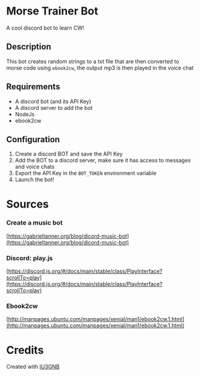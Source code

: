 # Morse Trainer Bot

A cool discord bot to learn CW!

## Description

This bot creates random strings to a txt file that are then converted to morse code using `ebook2cw`, the output mp3 is then played in the voice chat

## Requirements

- A discord bot (and its API Key)
- A discord server to add the bot
- NodeJs
- ebook2cw 

## Configuration 

1. Create a discord BOT and save the API Key
2. Add the BOT to a discord server, make sure it has access to messages and voice chats
3. Export the API Key in the `BOT_TOKEN` environment variable
4. Launch the bot!

# Sources

### Create a music bot
[https://gabrieltanner.org/blog/dicord-music-bot](https://gabrieltanner.org/blog/dicord-music-bot)

### Discord: play.js
[https://discord.js.org/#/docs/main/stable/class/PlayInterface?scrollTo=play](https://discord.js.org/#/docs/main/stable/class/PlayInterface?scrollTo=play)

### Ebook2cw
[http://manpages.ubuntu.com/manpages/xenial/man1/ebook2cw.1.html](http://manpages.ubuntu.com/manpages/xenial/man1/ebook2cw.1.html)

# Credits

Created with [IU3GNB](https://github.com/fdegiudici)
